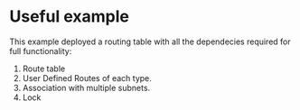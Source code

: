 # Useful example

This example deployed a routing table with all the dependecies required for full functionality:
1. Route table
2. User Defined Routes of each type.
3. Association with multiple subnets.
4. Lock
